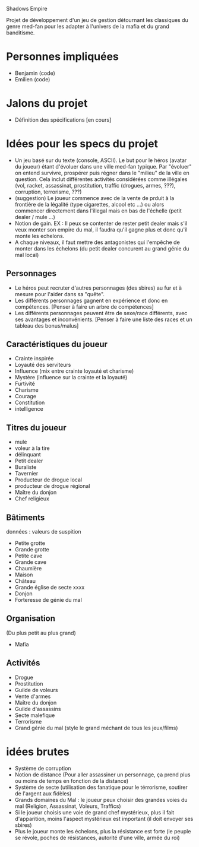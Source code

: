 Shadows Empire

Projet de développement d'un jeu de gestion détournant les classiques du genre med-fan pour les adapter à l'univers de la mafia et du grand banditisme.

# Personnes impliquées #
- Benjamin (code)
- Emilien (code)

# Jalons du projet #
- Définition des spécifications [en cours]

# Idées pour les specs du projet #
- Un jeu basé sur du texte (console, ASCII). Le but pour le héros (avatar du joueur) étant d'évoluer dans une ville med-fan typique. Par "évoluer" on entend survivre, prospérer puis régner dans le "milieu" de la ville en question. Cela inclut différentes activités considérées comme illégales (vol, racket, assassinat, prostitution, traffic (drogues, armes, ???), corruption, terrorisme, ???)
- (suggestion) Le joueur commence avec de la vente de prduit à la frontière de la légalité (type cigarettes, alcool etc ...) ou alors commencer directement dans l'illegal mais en bas de l'échelle (petit dealer / mule ...)
- Notion de gain. EX : Il peux se contenter de rester petit dealer mais s'il veux monter son empire du mal, il faudra qu'il gagne plus et donc qu'il monte les echelons.
- A chaque niveaux, il faut mettre des antagonistes qui l'empêche de monter dans les échelons (du petit dealer concurent au grand génie du mal local)

## Personnages ##
- Le héros peut recruter d'autres personnages (des sbires) au fur et à mesure pour l'aider dans sa "quête".
- Les différents personnages gagnent en expérience et donc en compétences. [Penser à faire un arbre de compétences]
- Les différents personnages peuvent être de sexe/race différents, avec ses avantages et inconvénients. [Penser à faire une liste des races et un tableau des bonus/malus]

## Caractéristiques du joueur ##
- Crainte inspirée
- Loyauté des serviteurs
- Influence (mix entre crainte loyauté et charisme)
- Mystère (influence sur la crainte et la loyauté)
- Furtivité
- Charisme
- Courage
- Constitution
- intelligence

## Titres du joueur ##
- mule
- voleur à la tire
- délinquant
- Petit dealer 
- Buraliste
- Tavernier
- Producteur de drogue local
- producteur de drogue régional
- Maître du donjon
- Chef religieux

## Bâtiments ##
données : valeurs de suspition

- Petite grotte
- Grande grotte
- Petite cave
- Grande cave
- Chaumière
- Maison
- Château
- Grande église de secte xxxx
- Donjon
- Forteresse de génie du mal

## Organisation ##
(Du plus petit au plus grand)
- Mafia

## Activités ##
- Drogue
- Prostitution
- Guilde de voleurs
- Vente d'armes
- Maître du donjon
- Guilde d'assassins
- Secte malefique
- Terrorisme
- Grand génie du mal (style le grand méchant de tous les jeux/films)

# idées brutes #
- Système de corruption
- Notion de distance (Pour aller assassiner un personnage, ça prend plus ou moins de temps en fonction de la distance)
- Système de secte (utilisation des fanatique pour le térrorisme, soutirer de l'argent aux fidèles)
- Grands domaines du Mal : le joueur peux choisir des grandes voies du mal (Religion, Assassinat, Voleurs, Traffics)
- Si le joueur choisis une voie de grand chef mystérieux, plus il fait d'apparition, moins l'aspect mystérieux est important (il doit envoyer ses sbires)
- Plus le joueur monte les échelons, plus la résistance est forte (le peuple se révole, poches de résistances, autorité d'une ville, armée du roi)


